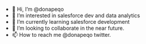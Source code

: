 - 👋 Hi, I’m @donapeqo
- 👀 I’m interested in salesforce dev and data analytics
- 🌱 I’m currently learning salesforce development
- 💞️ I’m looking to collaborate in the near future.
- 📫 How to reach me @donapeqo twitter.

<!---
donapeqo/donapeqo is a ✨ special ✨ repository because its `README.md` (this file) appears on your GitHub profile.
You can click the Preview link to take a look at your changes.
--->
